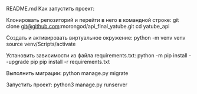 README.md
Как запустить проект:

Клонировать репозиторий и перейти в него в командной строке:
git clone git@github.com:morongod/api_final_yatube.git
cd yatube_api

Cоздать и активировать виртуальное окружение:
python -m venv venv
source venv/Scripts/activate

Установить зависимости из файла requirements.txt:
python -m pip install --upgrade pip
pip install -r requirements.txt

Выполнить миграции:
python manage.py migrate

Запустить проект:
python3 manage.py runserver